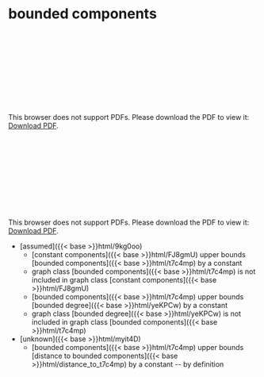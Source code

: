 # bounded components




<object data="../local_t7c4mp.pdf" type="application/pdf" width="100%" height="480px"><embed src="../local_t7c4mp.pdf"><p>This browser does not support PDFs. Please download the PDF to view it: <a href="../local_t7c4mp.pdf">Download PDF</a>.</p></embed></object>


<object data="../inclusions_t7c4mp.pdf" type="application/pdf" width="100%" height="480px"><embed src="../inclusions_t7c4mp.pdf"><p>This browser does not support PDFs. Please download the PDF to view it: <a href="../inclusions_t7c4mp.pdf">Download PDF</a>.</p></embed></object>

*  [assumed]({{< base >}}html/9kg0oo)
    * [constant components]({{< base >}}html/FJ8gmU) upper bounds [bounded components]({{< base >}}html/t7c4mp) by a constant
    * graph class [bounded components]({{< base >}}html/t7c4mp) is not included in graph class [constant components]({{< base >}}html/FJ8gmU)
    * [bounded components]({{< base >}}html/t7c4mp) upper bounds [bounded degree]({{< base >}}html/yeKPCw) by a constant
    * graph class [bounded degree]({{< base >}}html/yeKPCw) is not included in graph class [bounded components]({{< base >}}html/t7c4mp)
*  [unknown]({{< base >}}html/myit4D)
    * [bounded components]({{< base >}}html/t7c4mp) upper bounds [distance to bounded components]({{< base >}}html/distance_to_t7c4mp) by a constant -- by definition